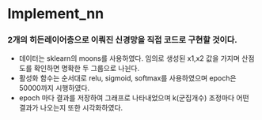 # Implement_nn

### 2개의 히든레이어층으로 이뤄진 신경망을 직접 코드로 구현할 것이다.

* 데이터는 sklearn의 moons를 사용하였다. 임의로 생성된 x1,x2 값을 가지며 산점도를 확인하면 명확한 두 그룹으로 나뉜다.
* 활성화 함수는 순서대로 relu, sigmoid, softmax를 사용하였으며 epoch은50000까지 시행하였다.
* epoch 마다 결과를 저장하여 그래프로 나타내었으며 k(군집개수) 조정마다 어떤 결과가 나오는지 또한 시각화하였다.
